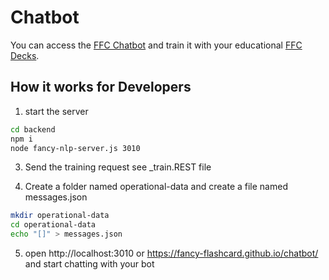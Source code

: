 # Chatbot

You can access the [FFC Chatbot](https://fancy-flashcard.github.io/chatbot/) and train it with your educational [FFC Decks](https://github.com/fancy-flashcard/wirtschaftsinformatik).

## How it works for Developers

1. start the server 
```sh
cd backend
npm i
node fancy-nlp-server.js 3010
```
3. Send the training request see _train.REST file 

4. Create a folder named operational-data and create a file named messages.json
```sh
mkdir operational-data
cd operational-data
echo "[]" > messages.json
```

5. open http://localhost:3010 or https://fancy-flashcard.github.io/chatbot/ and start chatting with your bot
